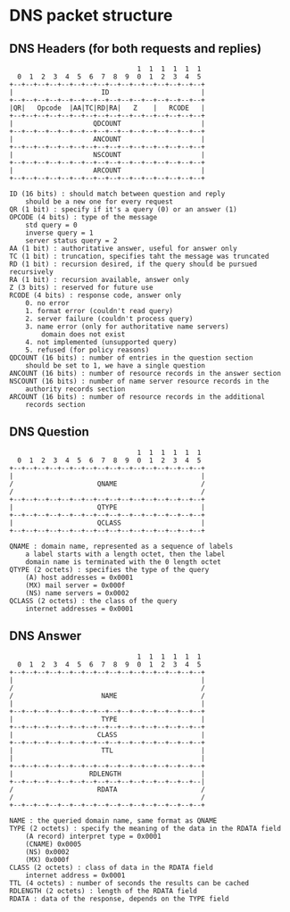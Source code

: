 # DNS packet structure

## DNS Headers (for both requests and replies)
                                    1  1  1  1  1  1
      0  1  2  3  4  5  6  7  8  9  0  1  2  3  4  5
    +--+--+--+--+--+--+--+--+--+--+--+--+--+--+--+--+
    |                      ID                       |
    +--+--+--+--+--+--+--+--+--+--+--+--+--+--+--+--+
    |QR|   Opcode  |AA|TC|RD|RA|   Z    |   RCODE   |
    +--+--+--+--+--+--+--+--+--+--+--+--+--+--+--+--+
    |                    QDCOUNT                    |
    +--+--+--+--+--+--+--+--+--+--+--+--+--+--+--+--+
    |                    ANCOUNT                    |
    +--+--+--+--+--+--+--+--+--+--+--+--+--+--+--+--+
    |                    NSCOUNT                    |
    +--+--+--+--+--+--+--+--+--+--+--+--+--+--+--+--+
    |                    ARCOUNT                    |
    +--+--+--+--+--+--+--+--+--+--+--+--+--+--+--+--+

    ID (16 bits) : should match between question and reply
        should be a new one for every request
    QR (1 bit) : specify if it's a query (0) or an answer (1)
    OPCODE (4 bits) : type of the message
        std query = 0
        inverse query = 1
        server status query = 2
    AA (1 bit) : authoritative answer, useful for answer only
    TC (1 bit) : truncation, specifies taht the message was truncated
    RD (1 bit) : recursion desired, if the query should be pursued recursively
    RA (1 bit) : recursion available, answer only
    Z (3 bits) : reserved for future use
    RCODE (4 bits) : response code, answer only
        0. no error
        1. format error (couldn't read query)
        2. server failure (couldn't process query)
        3. name error (only for authoritative name servers)
            domain does not exist
        4. not implemented (unsupported query)
        5. refused (for policy reasons)
    QDCOUNT (16 bits) : number of entries in the question section
        should be set to 1, we have a single question
    ANCOUNT (16 bits) : number of resource records in the answer section
    NSCOUNT (16 bits) : number of name server resource records in the
        authority records section
    ARCOUNT (16 bits) : number of resource records in the additional
        records section

## DNS Question
                                    1  1  1  1  1  1
      0  1  2  3  4  5  6  7  8  9  0  1  2  3  4  5
    +--+--+--+--+--+--+--+--+--+--+--+--+--+--+--+--+
    |                                               |
    /                     QNAME                     /
    /                                               /
    +--+--+--+--+--+--+--+--+--+--+--+--+--+--+--+--+
    |                     QTYPE                     |
    +--+--+--+--+--+--+--+--+--+--+--+--+--+--+--+--+
    |                     QCLASS                    |
    +--+--+--+--+--+--+--+--+--+--+--+--+--+--+--+--+

    QNAME : domain name, represented as a sequence of labels
        a label starts with a length octet, then the label
        domain name is terminated with the 0 length octet
    QTYPE (2 octets) : specifies the type of the query
        (A) host addresses = 0x0001
        (MX) mail server = 0x000f
        (NS) name servers = 0x0002
    QCLASS (2 octets) : the class of the query
        internet addresses = 0x0001

## DNS Answer
                                    1  1  1  1  1  1
      0  1  2  3  4  5  6  7  8  9  0  1  2  3  4  5
    +--+--+--+--+--+--+--+--+--+--+--+--+--+--+--+--+
    |                                               |
    /                                               /
    /                      NAME                     /
    |                                               |
    +--+--+--+--+--+--+--+--+--+--+--+--+--+--+--+--+
    |                      TYPE                     |
    +--+--+--+--+--+--+--+--+--+--+--+--+--+--+--+--+
    |                     CLASS                     |
    +--+--+--+--+--+--+--+--+--+--+--+--+--+--+--+--+
    |                      TTL                      |
    |                                               |
    +--+--+--+--+--+--+--+--+--+--+--+--+--+--+--+--+
    |                   RDLENGTH                    |
    +--+--+--+--+--+--+--+--+--+--+--+--+--+--+--+--|
    /                     RDATA                     /
    /                                               /
    +--+--+--+--+--+--+--+--+--+--+--+--+--+--+--+--+

    NAME : the queried domain name, same format as QNAME
    TYPE (2 octets) : specify the meaning of the data in the RDATA field
        (A record) interpret type = 0x0001
        (CNAME) 0x0005
        (NS) 0x0002
        (MX) 0x000f
    CLASS (2 octets) : class of data in the RDATA field
        internet address = 0x0001
    TTL (4 octets) : number of seconds the results can be cached
    RDLENGTH (2 octets) : length of the RDATA field
    RDATA : data of the response, depends on the TYPE field